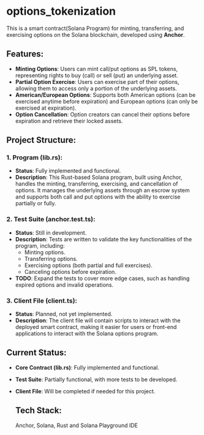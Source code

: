 # options_tokenization

This is a smart contract(Solana Program) for minting, transferring, and exercising options on the Solana blockchain, developed using **Anchor**.

## Features:
- **Minting Options**: Users can mint call/put options as SPL tokens, representing rights to buy (call) or sell (put) an underlying asset.
- **Partial Option Exercise**: Users can exercise part of their options, allowing them to access only a portion of the underlying assets.
- **American/European Options**: Supports both American options (can be exercised anytime before expiration) and European options (can only be exercised at expiration).
- **Option Cancellation**: Option creators can cancel their options before expiration and retrieve their locked assets.

## Project Structure:

### 1. **Program (lib.rs)**:
- **Status**: Fully implemented and functional.
- **Description**: This Rust-based Solana program, built using Anchor, handles the minting, transferring, exercising, and cancellation of options. It manages the underlying assets through an escrow system and supports both call and put options with the ability to exercise partially or fully.
  
### 2. **Test Suite (anchor.test.ts)**:
- **Status**: Still in development.
- **Description**: Tests are written to validate the key functionalities of the program, including:
  - Minting options.
  - Transferring options.
  - Exercising options (both partial and full exercises).
  - Canceling options before expiration.
- **TODO**: Expand the tests to cover more edge cases, such as handling expired options and invalid operations.

### 3. **Client File (client.ts)**:
- **Status**: Planned, not yet implemented.
- **Description**: The client file will contain scripts to interact with the deployed smart contract, making it easier for users or front-end applications to interact with the Solana options program.


## Current Status:
- **Core Contract (lib.rs)**: Fully implemented and functional.
- **Test Suite**: Partially functional, with more tests to be developed.
- **Client File**: Will be completed if needed for this project.

  ## Tech Stack:
  Anchor, Solana, Rust and Solana Playground IDE
